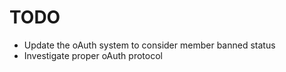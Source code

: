 # TODO

* Update the oAuth system to consider member banned status
* Investigate proper oAuth protocol